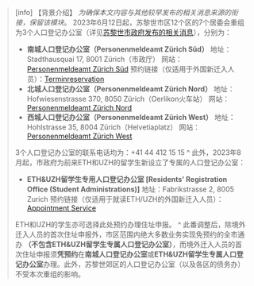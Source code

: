 > [info] 【背景介绍】
> *为确保本文内容与其他较早发布的相关消息来源的衔接，保留该模块*。
> 2023年6月12日起，苏黎世市区12个区的7个居委会重组为3个人口登记办公室（详见[苏黎世市政府发布的相关消息](https://www.stadt-zuerich.ch/prd/de/index/ueber_das_departement/medien/medienmitteilungen/2023/maerz/230314a.html)），分别为：
> - **南城人口登记办公室（Personenmeldeamt Zürich Süd）**
>   地址：Stadthausquai 17, 8001 Zürich（市政厅）
>   网站：[Personenmeldeamt Zürich Süd](<https://www.stadt-zuerich.ch/prd/de/index/bevoelkerungsamt/kontakt-oeffnungszeiten/kontakte-und-oeffnungszeiten-pma/kb01.html>)
>   预约链接（仅适用于外国新迁入人员）：[Terminreservation](https://www.etermin.net/personenmeldeamtsued)
> - **北城人口登记办公室（Personenmeldeamt Zürich Nord）**
>   地址：Hofwiesenstrasse 370, 8050 Zürich（Oerlikon火车站）
>   网站：[Personenmeldeamt Zürich Nord](https://www.stadt-zuerich.ch/prd/de/index/bevoelkerungsamt/kontakt-oeffnungszeiten/kontakte-und-oeffnungszeiten-pma/kb11.html)
> - **西城人口登记办公室（Personenmeldeamt Zürich West）**
>   地址：Hohlstrasse 35, 8004 Zürich（Helvetiaplatz）
>   网站：[Personenmeldeamt Zürich West](https://www.stadt-zuerich.ch/prd/de/index/bevoelkerungsamt/kontakt-oeffnungszeiten/kontakte-und-oeffnungszeiten-pma/kb04.html)
>
> 3个人口登记办公室的联系电话均为：+41 44 412 15 15
> ^
> 此外，2023年8月起，市政府为前来ETH和UZH的留学生新设立了专属的人口登记办公室：
> - **ETH&UZH留学生专用人口登记办公室 [Residents' Registration Office (Student Administrations)]**
>   地址：Fabrikstrasse 2, 8005 Zurich
>   预约链接（仅适用于就读ETH/UZH的外国新迁入人员）：[Appointment Service](https://www.etermin.net/unieth)
> 
> ETH和UZH的学生亦可选择此处预约办理住址申报。
> ^
> 此番调整后，除境外迁入人员的首次住址申报外，市区范围内绝大多数业务实现免预约的全市通办 **（不包含ETH&UZH留学生专属人口登记办公室）**，而境外迁入人员的首次住址申报须**凭预约**在**南城人口登记办公室**或**ETH&UZH留学生专属人口登记办公室**办理。此外，苏黎世郊区的人口登记办公室（以及各区的债务办）不受本次重组的影响。
